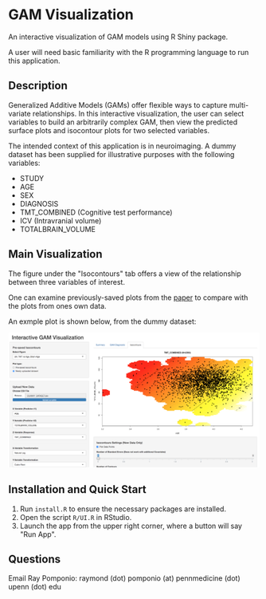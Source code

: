 # GAM Visualization

An interactive visualization of GAM models using R Shiny package.

A user will need basic familiarity with the R programming language to run this application.

## Description
Generalized Additive Models (GAMs) offer flexible ways to capture multi-variate relationships. In this interactive visualization, the user can select variables to build an arbitrarily complex GAM, then view the predicted surface plots and isocontour plots for two selected variables.

The intended context of this application is in neuroimaging. A dummy dataset has been supplied for illustrative purposes with the following variables:

* STUDY
* AGE
* SEX
* DIAGNOSIS
* TMT_COMBINED (Cognitive test performance)
* ICV (Intravranial volume)
* TOTALBRAIN_VOLUME

## Main Visualization

The figure under the "Isocontours" tab offers a view of the relationship between three variables of interest.

One can examine previously-saved plots from the [paper](link_missing) to compare with the plots from ones own data.

An exmple plot is shown below, from the dummy dataset:

![alt text](img/1_contours_demo.png)

## Installation and Quick Start

1. Run `install.R` to ensure the necessary packages are installed.
2. Open the script `R/UI.R` in RStudio.
3. Launch the app from the upper right corner, where a button will say "Run App".

## Questions

Email Ray Pomponio: raymond (dot) pomponio (at) pennmedicine (dot) upenn (dot) edu


